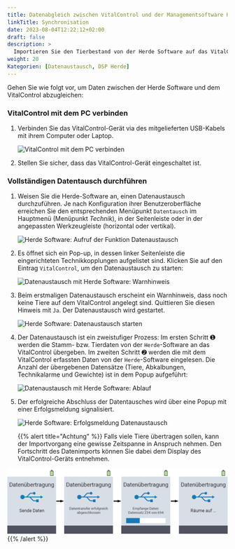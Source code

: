 ```yaml
---
title: Datenabgleich zwischen VitalControl und der Managementsoftware Herde
linkTitle: Synchronisation
date: 2023-08-04T12:22:12+02:00
draft: false
description: >
  Importieren Sie den Tierbestand von der Herde Software auf das VitalControl und spielen sie mit dem VitalControl erfasste Daten in Herde ein.
weight: 20
Kategorien: [Datenaustausch, DSP Herde]
---
```

Gehen Sie wie folgt vor, um Daten zwischen der Herde Software und dem VitalControl abzugleichen:

### VitalControl mit dem PC verbinden

1. Verbinden Sie das VitalControl-Gerät via des mitgelieferten USB-Kabels mit ihrem Computer oder Laptop.

   ![VitalControl mit dem PC verbinden](/images/synchronisation/connect-to-pc.svg "VitalControl mit PC koppeln")

1. Stellen Sie sicher, dass das VitalControl-Gerät eingeschaltet ist.

### Vollständigen Datentausch durchführen

1. Weisen Sie die Herde-Software an, einen Datenaustausch durchzuführen. Je nach Konfiguration ihrer Benutzeroberfläche erreichen Sie den entsprechenden Menüpunkt `Datentausch` im Hauptmenü (Menüpunkt _Technik_),  in der Seitenleiste oder in der angepassten Werkzeugleiste (horizontal oder vertikal).

   ![Herde Software: Aufruf der Funktion Datenaustausch](../screenshots/datentausch.png "Herde: Aufruf Datenaustausch")

1. Es öffnet sich ein Pop-up, in dessen linker Seitenleiste die eingerichteten Technikkopplungen aufgelistet sind. Klicken Sie auf den Eintrag `VitalControl`, um den Datenaustausch zu starten:

   ![Datenaustausch mit Herde Software: Warnhinweis](../screenshots/start-kopplung.png "Herde: Start Datenaustausch")

1. Beim erstmaligen Datenaustausch erscheint ein Warnhinweis, dass noch keine Tiere auf dem VitalControl angelegt sind. Quittieren Sie diesen Hinweis mit `Ja`. Der Datenaustausch wird gestartet.

   ![Herde Software: Datenaustausch starten](../screenshots/warnmeldung.png "Herde: Start Datenaustausch")

1. Der Datenaustausch ist ein zweistufiger Prozess: Im ersten Schritt ➊ werden die Stamm- bzw. Tierdaten von der `Herde`-Software an das VitalControl übergeben. Im zweiten Schritt ➋ werden die mit dem VitalControl erfassten Daten von der `Herde`-Software eingelesen. Die Anzahl der übergebenen Datensätze (Tiere, Abkalbungen, Technikalarme und Gewichte) ist in dem Popup aufgeführt:  

   ![Datenaustausch mit Herde Software: Ablauf](../screenshots/ablauf-kopplung.png "Herde: Ablauf Datenaustausch")

1. Der erfolgreiche Abschluss der Datentausches wird über eine Popup mit einer Erfolgsmeldung signalisiert.

   ![Herde Software: Erfolgsmeldung Datenaustausch](../screenshots/erfolgsmeldung.png "Herde: Erfolgsmeldung Datenaustausch")   

    {{% alert title="Achtung" %}}
Falls viele Tiere übertragen sollen, kann der Importvorgang eine gewisse Zeitspanne in Anspruch nehmen. Den Fortschritt des Datenimports können Sie dabei dem Display des VitalControl-Geräts entnehmen.

![Datensynchronisation mit Herde, Fortschrittsanzeige](../../vcsynchronizer/images/tierimport/datenuebertragung.png "VitalControl: Fortschritt Datenübertragung")
    {{% /alert %}}
